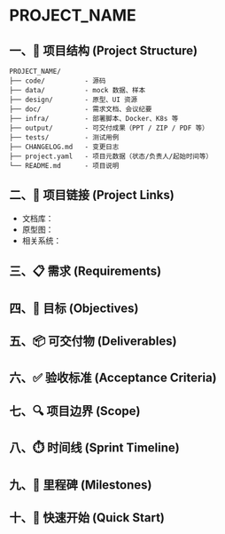 # PROJECT_NAME

## 一、📁 项目结构 (Project Structure)

```
PROJECT_NAME/
├── code/          - 源码
├── data/          - mock 数据、样本
├── design/        - 原型、UI 资源
├── doc/           - 需求文档、会议纪要
├── infra/         - 部署脚本、Docker、K8s 等
├── output/        - 可交付成果（PPT / ZIP / PDF 等）
├── tests/         - 测试用例
├── CHANGELOG.md   - 变更日志
├── project.yaml   - 项目元数据（状态/负责人/起始时间等）
└── README.md      - 项目说明
```

## 二、🔗 项目链接 (Project Links)

- 文档库： 
- 原型图：
- 相关系统：

## 三、📋 需求 (Requirements)


## 四、🎯 目标 (Objectives)


## 五、📦 可交付物 (Deliverables)


## 六、✅ 验收标准 (Acceptance Criteria)


## 七、🔍 项目边界 (Scope)


## 八、⏱️ 时间线 (Sprint Timeline)


## 九、🏁 里程碑 (Milestones)


## 十、🚀 快速开始 (Quick Start)